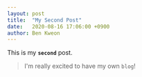 ```yaml
---
layout: post
title:  "My Second Post"
date:   2020-08-16 17:06:00 +0900
author: Ben Kweon
---
```

This is my **`second`** post.

> I'm really excited to have my own `blog`!